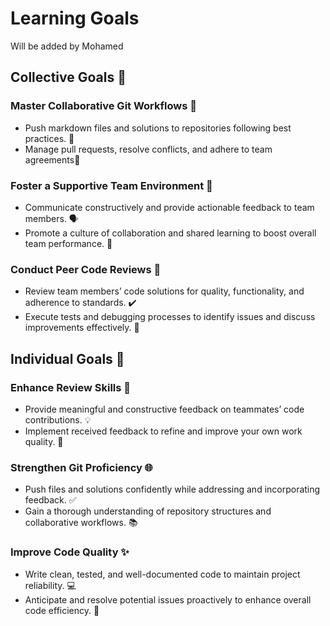 # Learning Goals

Will be added by Mohamed

## Collective Goals 🌟

### Master Collaborative Git Workflows 🚀  

- Push markdown files and solutions to repositories following best practices. 📂  
- Manage pull requests, resolve conflicts, and adhere to team agreements🔄  

### Foster a Supportive Team Environment 🤝  

- Communicate constructively and provide actionable feedback to team members. 🗣️  
- Promote a culture of collaboration and shared learning to boost overall team performance. 🌱  

### Conduct Peer Code Reviews 👀  

- Review team members’ code solutions for quality, functionality, and adherence to standards. ✔️  
- Execute tests and debugging processes to identify issues and discuss improvements effectively. 🐞  

## Individual Goals 🎯

### Enhance Review Skills 📝  

- Provide meaningful and constructive feedback on teammates’ code contributions. 💡  
- Implement received feedback to refine and improve your own work quality. 🔧  

### Strengthen Git Proficiency 🌐  

- Push files and solutions confidently while addressing and incorporating feedback. ✅  
- Gain a thorough understanding of repository structures and collaborative workflows. 📚  

### Improve Code Quality ✨  

- Write clean, tested, and well-documented code to maintain project reliability. 💻  
- Anticipate and resolve potential issues proactively to enhance overall code efficiency. 🧠  
